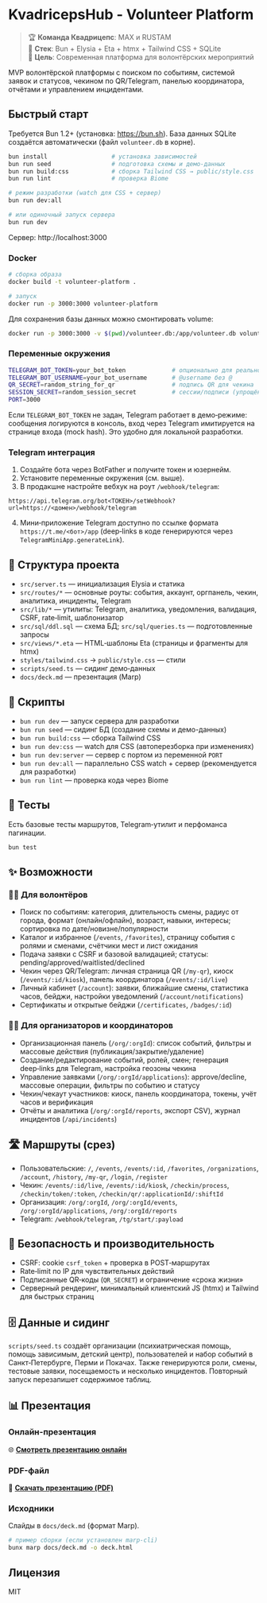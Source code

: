 # KvadricepsHub - Volunteer Platform

> 🏆 **Команда Квадрицепс**: MAX и RUSTAM  
> 🚀 **Стек**: Bun + Elysia + Eta + htmx + Tailwind CSS + SQLite  
> 🎯 **Цель**: Современная платформа для волонтёрских мероприятий

MVP волонтёрской платформы с поиском по событиям, системой заявок и статусов, чекином по QR/Telegram, панелью координатора, отчётами и управлением инцидентами.

## Быстрый старт

Требуется Bun 1.2+ (установка: https://bun.sh). База данных SQLite создаётся автоматически (файл `volunteer.db` в корне).

```bash
bun install                  # установка зависимостей
bun run seed                 # подготовка схемы и демо‑данных
bun run build:css            # сборка Tailwind CSS → public/style.css
bun run lint                 # проверка Biome

# режим разработки (watch для CSS + сервер)
bun run dev:all

# или одиночный запуск сервера
bun run dev
```

Сервер: http://localhost:3000

### Docker

```bash
# сборка образа
docker build -t volunteer-platform .

# запуск
docker run -p 3000:3000 volunteer-platform
```

Для сохранения базы данных можно смонтировать volume:

```bash
docker run -p 3000:3000 -v $(pwd)/volunteer.db:/app/volunteer.db volunteer-platform
```

### Переменные окружения

```bash
TELEGRAM_BOT_TOKEN=your_bot_token             # опционально для реальной интеграции
TELEGRAM_BOT_USERNAME=your_bot_username       # @username без @
QR_SECRET=random_string_for_qr                # подпись QR для чекина
SESSION_SECRET=random_session_secret          # сессии/подписи (упрощённо)
PORT=3000
```

Если `TELEGRAM_BOT_TOKEN` не задан, Telegram работает в демо‑режиме: сообщения логируются в консоль, вход через Telegram имитируется на странице входа (mock hash). Это удобно для локальной разработки.

### Telegram интеграция

1) Создайте бота через BotFather и получите токен и юзернейм.  
2) Установите переменные окружения (см. выше).  
3) В продакшне настройте вебхук на роут `/webhook/telegram`:

```
https://api.telegram.org/bot<ТОКЕН>/setWebhook?url=https://<домен>/webhook/telegram
```

4) Мини‑приложение Telegram доступно по ссылке формата `https://t.me/<бот>/app` (deep‑links в коде генерируются через `TelegramMiniApp.generateLink`).

## 📁 Структура проекта

- `src/server.ts` — инициализация Elysia и статика
- `src/routes/*` — основные роуты: события, аккаунт, оргпанель, чекин, аналитика, инциденты, Telegram
- `src/lib/*` — утилиты: Telegram, аналитика, уведомления, валидация, CSRF, rate‑limit, шаблонизатор
- `src/sql/ddl.sql` — схема БД; `src/sql/queries.ts` — подготовленные запросы
- `src/views/*.eta` — HTML‑шаблоны Eta (страницы и фрагменты для htmx)
- `styles/tailwind.css` → `public/style.css` — стили
- `scripts/seed.ts` — сидинг демо‑данных
- `docs/deck.md` — презентация (Marp)

## 🚀 Скрипты

- `bun run dev` — запуск сервера для разработки
- `bun run seed` — сидинг БД (создание схемы и демо-данных)
- `bun run build:css` — сборка Tailwind CSS
- `bun run dev:css` — watch для CSS (автоперезборка при изменениях)
- `bun run dev:server` — сервер с портом из переменной `PORT`
- `bun run dev:all` — параллельно CSS watch + сервер (рекомендуется для разработки)
- `bun run lint` — проверка кода через Biome

## 🧪 Тесты

Есть базовые тесты маршрутов, Telegram‑утилит и перфоманса пагинации.

```bash
bun test
```

## ✨ Возможности

### 🙋‍♀️ Для волонтёров

- Поиск по событиям: категория, длительность смены, радиус от города, формат (онлайн/офлайн), возраст, навыки, интересы; сортировка по дате/новизне/популярности
- Каталог и избранное (`/events`, `/favorites`), страницу события с ролями и сменами, счётчики мест и лист ожидания
- Подача заявки с CSRF и базовой валидацией; статусы: pending/approved/waitlisted/declined
- Чекин через QR/Telegram: личная страница QR (`/my-qr`), киоск (`/events/:id/kiosk`), панель координатора (`/events/:id/live`)
- Личный кабинет (`/account`): заявки, ближайшие смены, статистика часов, бейджи, настройки уведомлений (`/account/notifications`)
- Сертификаты и открытые бейджи (`/certificates`, `/badges/:id`)

### 👨‍💼 Для организаторов и координаторов

- Организационная панель (`/org/:orgId`): список событий, фильтры и массовые действия (публикация/закрытие/удаление)
- Создание/редактирование событий, ролей, смен; генерация deep‑links для Telegram, настройка геозоны чекина
- Управление заявками (`/org/:orgId/applications`): approve/decline, массовые операции, фильтры по событию и статусу
- Чекин/чекаут участников: киоск, панель координатора, токены, учёт часов и верификация
- Отчёты и аналитика (`/org/:orgId/reports`, экспорт CSV), журнал инцидентов (`/api/incidents`)

## 🛣️ Маршруты (срез)

- Пользовательские: `/`, `/events`, `/events/:id`, `/favorites`, `/organizations`, `/account`, `/history`, `/my-qr`, `/login`, `/register`
- Чекин: `/events/:id/live`, `/events/:id/kiosk`, `/checkin/process`, `/checkin/token/:token`, `/checkin/qr/:applicationId/:shiftId`
- Организация: `/org/:orgId`, `/org/:orgId/events`, `/org/:orgId/applications`, `/org/:orgId/reports`
- Telegram: `/webhook/telegram`, `/tg/start/:payload`

## 🔐 Безопасность и производительность

- CSRF: cookie `csrf_token` + проверка в POST‑маршрутах
- Rate‑limit по IP для чувствительных действий
- Подписанные QR‑коды (`QR_SECRET`) и ограничение «срока жизни»
- Серверный рендеринг, минимальный клиентский JS (htmx) и Tailwind для быстрых страниц

## 🗄️ Данные и сидинг

`scripts/seed.ts` создаёт организации (психиатрическая помощь, помощь зависимым, детский центр), пользователей и набор событий в Санкт‑Петербурге, Перми и Покачах. Также генерируются роли, смены, тестовые заявки, посещаемость и несколько инцидентов. Повторный запуск перезапишет содержимое таблиц.

## 📊 Презентация

### Онлайн-презентация
🌐 **[Смотреть презентацию онлайн](https://kvadricepshub--ydo6xlb.gamma.site/)**

### PDF-файл
📄 **[Скачать презентацию (PDF)](./pres.pdf)**

### Исходники
Слайды в `docs/deck.md` (формат Marp).

```bash
# пример сборки (если установлен marp-cli)
bunx marp docs/deck.md -o deck.html
```

## Лицензия

MIT
